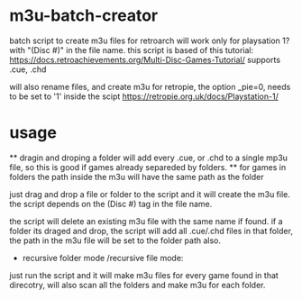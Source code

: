 # m3u-batch-creator
batch script to create m3u files for retroarch
will work only for playsation 1? with "(Disc \#)" in the file name. this script is based of this tutorial:
https://docs.retroachievements.org/Multi-Disc-Games-Tutorial/
supports .cue, .chd

will also rename files, and create m3u for retropie, the option _pie=0, needs to be set to '1' inside the scipt
https://retropie.org.uk/docs/Playstation-1/

# usage

** dragin and droping a folder will add every .cue, or .chd to a single mp3u file, so this is good if games already separeded by folders.
** for games in folders the path inside the m3u will have the same path as the folder

just drag and drop a file or folder to the script and it will create the m3u file. the script depends on the (Disc \#) tag in the file name.

the script will delete an existing m3u file with the same name if found. if a folder its draged and drop, the script will add all .cue/.chd files in that folder, the path in the m3u file will be set to the folder path also.

* recursive folder mode /recursive file mode:

just run the script and it  will make m3u files for every game found in that direcotry, will also scan all the folders and make m3u for each folder.




